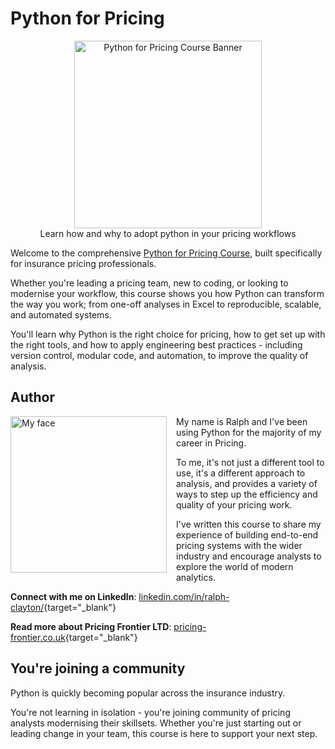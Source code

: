 # Python for Pricing

<center>
    <img src="./assets/banner.png" alt="Python for Pricing Course Banner" style="height: 300px" />
    <br />
    Learn how and why to adopt python in your pricing workflows
</center>

Welcome to the comprehensive [Python for Pricing Course](https://python-for-pricing.co.uk/), built specifically for insurance pricing professionals.

Whether you're leading a pricing team, new to coding, or looking to modernise your workflow, this course shows you how Python can transform the way you work; from one-off analyses in Excel to reproducible, scalable, and automated systems.

You'll learn why Python is the right choice for pricing, how to get set up with the right tools, and how to apply engineering best practices - including version control, modular code, and automation, to improve the quality of analysis.

## Author

<p>
  <img src="./assets/my_face.png" alt="My face" style="height:250px; float:left; margin-right:15px;" />
</p>

My name is Ralph and I've been using Python for the majority of my career in Pricing.

To me, it's not just a different tool to use, it's a different approach to analysis, and provides a variety of ways to step up the efficiency and quality of your pricing work.

I've written this course to share my experience of building end-to-end pricing systems with the wider industry and encourage analysts to explore the world of modern analytics.

**Connect with me on LinkedIn**: [linkedin.com/in/ralph-clayton/](https://www.linkedin.com/in/ralph-clayton/){target="_blank"} 

**Read more about Pricing Frontier LTD**: [pricing-frontier.co.uk](https://pricing-frontier.co.uk){target="_blank"}

## You're joining a community

Python is quickly becoming popular across the insurance industry. 

You're not learning in isolation - you're joining community of pricing analysts modernising their skillsets. Whether you're just starting out or leading change in your team, this course is here to support your next step.